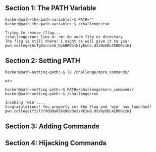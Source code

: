 ## Section 1: The PATH Variable
`hacker@path~the-path-variable:~$ PATH=""`
<br/>
`hacker@path~the-path-variable:~$ /challenge/run`
```
Trying to remove /flag...
/challenge/run: line 4: rm: No such file or directory
The flag is still there! I might as well give it to you!
pwn.college{AcTg3arnznG_QpbBROo1ktykuCe.dZzNwUDL4EDO0czW}
```
## Section 2: Setting PATH
`hacker@path~setting-path:~$ ls /challenge/more_commands/`
```
win
```
`hacker@path~setting-path:~$ PATH=/challenge/more_commands/`
<br/>
`hacker@path~setting-path:~$ /challenge/run`
```
Invoking 'win'....
Congratulations! You properly set the flag and 'win' has launched!
pwn.college{YIzl7r9ODdaRJXxDqV0ozsXk1wB.dVzNyUDL4EDO0czW}
```
## Section 3: Adding Commands
## Section 4: Hijacking Commands
